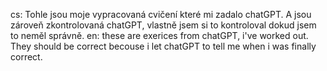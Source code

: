 cs: Tohle jsou moje vypracovaná cvičení které mi zadalo chatGPT. A jsou zároveň zkontrolovaná chatGPT, vlastně jsem si to kontroloval dokud jsem to neměl správně. 
en: these are exerices from chatGPT, i've worked out. They should be correct becouse i let chatGPT to tell me when i was finally correct.
